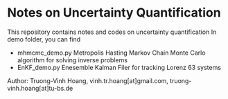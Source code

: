 # Notes on Uncertainty Quantification
This repository contains notes and codes on uncertainty quantification
In demo folder, you can find
- mhmcmc_demo.py Metropolis Hasting Markov Chain Monte Carlo algorithm for solving inverse problems
- EnKF_demo.py Enesemble Kalman Filer for tracking Lorenz 63 systems


Author: Truong-Vinh Hoang,  vinh.tr.hoang[at]gmail.com, truong-vinh.hoang[at]tu-bs.de
